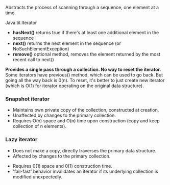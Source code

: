 Abstracts the process of scanning through a sequence, one element at a time.

Java.til.Iterator 
* **hasNext()**  returns true if there's at least one additional element in the sequence
* **next()**  returns the next element in the sequence (or NoSuchElementException)
* **remove()** optional method, removes the element returned by the most recent call to next()

**Provides a single pass through a collection. No way to reset the iterator.**
Some iterators have previous() method, which can be used to go back. But going all the way back is 0(n). To reset, it's better to just create new iterator (which is O(1) for iterator operating on the original data structure).

### Snapshot iterator
- Maintains own private copy of the collection, constructed at creation.
- Unaffected by changes to the primary collection.
- Requires O(n) space and O(n) time upon construction (copy and keep collection of n elements).

### Lazy iterator
* Does not make a copy, directly traverses the primary data structure.
* Affected by changes to the primary collection.
- Requires 0(1) space and 0(1) construction time.
- 'fail-fast' behavior invalidates an iterator if its underlying collection is modified unexpectedly.